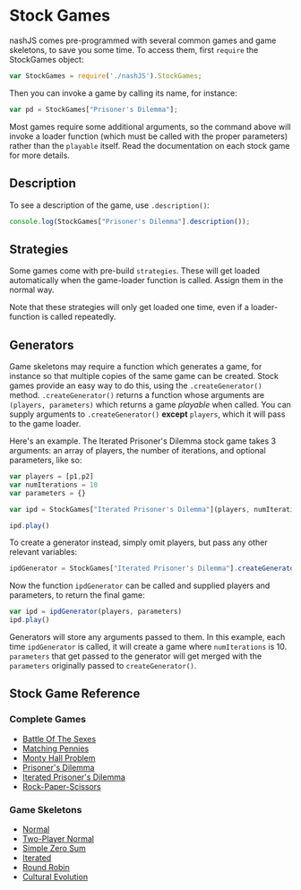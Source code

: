 # Stock Games
nashJS comes pre-programmed with several common games and game skeletons, to save you some time. To access them, first `require` the StockGames object:

```javascript
var StockGames = require('./nashJS').StockGames;
```

Then you can invoke a game by calling its name, for instance:
```javascript
var pd = StockGames["Prisoner's Dilemma"];
```

Most games require some additional arguments, so the command above will invoke a loader function (which must be called with the proper parameters) rather than the `playable` itself. Read the documentation on each stock game for more details.

## Description

To see a description of the game, use `.description()`:

```js
console.log(StockGames["Prisoner's Dilemma"].description());
```


## Strategies

Some games come with pre-build `strategies`. These will get loaded automatically when the game-loader function is called. Assign them in the normal way.

Note that these strategies will only get loaded one time, even if a loader-function is called repeatedly.

## Generators

Game skeletons may require a function which generates a game, for instance so that multiple copies of the same game can be created. Stock games provide an easy way to do this, using the `.createGenerator()` method. `.createGenerator()` returns a function whose arguments are `(players, parameters)` which returns a game _playable_ when called. You can supply arguments to `.createGenerator()` **except** `players`, which it will pass to the game loader.

Here's an example. The Iterated Prisoner's Dilemma stock game takes 3 arguments: an array of players, the number of iterations, and optional parameters, like so:
```js
var players = [p1,p2]
var numIterations = 10
var parameters = {}

var ipd = StockGames["Iterated Prisoner's Dilemma"](players, numIterations, parameters)

ipd.play()
```

To create a generator instead, simply omit players, but pass any other relevant variables:
```js
ipdGenerator = StockGames["Iterated Prisoner's Dilemma"].createGenerator(numIterations, parameters)
```

Now the function `ipdGenerator` can be called and supplied players and parameters, to return the final game:
```js
var ipd = ipdGenerator(players, parameters)
ipd.play()
```
Generators will store any arguments passed to them. In this example, each time `ipdGenerator` is called, it will create a game where `numIterations` is 10. `parameters` that get passed to the generator will get merged with the `parameters` originally passed to `createGenerator()`.


## Stock Game Reference

### Complete Games

* [Battle Of The Sexes](./battle-of-the-sexes.md)
* [Matching Pennies](./matching-pennies.md)
* [Monty Hall Problem](./monty-hall.md)
* [Prisoner's Dilemma](./prisoner-dilemma.md)
* [Iterated Prisoner's Dilemma](./iterated-prisoner-dilemma.md)
* [Rock-Paper-Scissors](./rock-paper-scissors.md)

### Game Skeletons

* [Normal](./normal.md)
* [Two-Player Normal](./two-player-normal.md)
* [Simple Zero Sum](./simple-zero-sum.md)
* [Iterated](./iterated.md)
* [Round Robin](./round-robin.md)
* [Cultural Evolution](./cultural-evolution.md)
